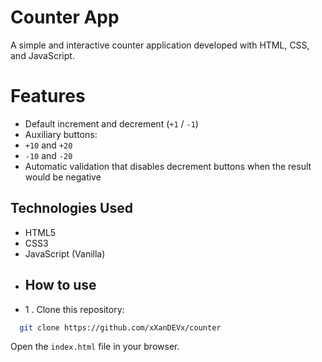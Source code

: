 # Counter App
A simple and interactive counter application developed with HTML, CSS, and JavaScript.
# Features
- Default increment and decrement (`+1` / `-1`)
- Auxiliary buttons:
- `+10` and `+20`
- `-10` and `-20`
- Automatic validation that disables decrement buttons when the result would be negative
## Technologies Used
- HTML5
- CSS3
- JavaScript (Vanilla)
- ## How to use
- 1 . Clone this repository:
```bash
  git clone https://github.com/xXanDEVx/counter
```
Open the `index.html` file in your browser.
